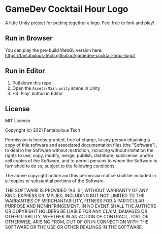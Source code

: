 # GameDev Cocktail Hour Logo

A little Unity project for putting together a logo. Feel free to fork and play!

## Run in Browser

You can play the pre-build WebGL version here:<br/>
https://fantabulous-tech.github.io/gamedev-cocktail-hour-logo/

## Run in Editor

1. Pull down this repo.
2. Open the `Assets/Main.unity` scene in Unity
3. Hit 'Play' button in Editor

## License

MIT License

Copyright (c) 2021 Fantabulous Tech

Permission is hereby granted, free of charge, to any person obtaining a copy
of this software and associated documentation files (the "Software"), to deal
in the Software without restriction, including without limitation the rights
to use, copy, modify, merge, publish, distribute, sublicense, and/or sell
copies of the Software, and to permit persons to whom the Software is
furnished to do so, subject to the following conditions:

The above copyright notice and this permission notice shall be included in all
copies or substantial portions of the Software.

THE SOFTWARE IS PROVIDED "AS IS", WITHOUT WARRANTY OF ANY KIND, EXPRESS OR
IMPLIED, INCLUDING BUT NOT LIMITED TO THE WARRANTIES OF MERCHANTABILITY,
FITNESS FOR A PARTICULAR PURPOSE AND NONINFRINGEMENT. IN NO EVENT SHALL THE
AUTHORS OR COPYRIGHT HOLDERS BE LIABLE FOR ANY CLAIM, DAMAGES OR OTHER
LIABILITY, WHETHER IN AN ACTION OF CONTRACT, TORT OR OTHERWISE, ARISING FROM,
OUT OF OR IN CONNECTION WITH THE SOFTWARE OR THE USE OR OTHER DEALINGS IN THE
SOFTWARE.
